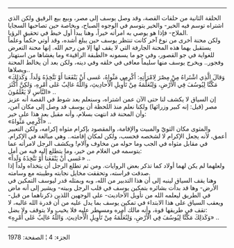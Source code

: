 ------------------------------------------------------------------------

الحلقة الثانية من حلقات القصة، وقد وصل يوسف إلى مصر، وبيع بيع الرقيق
ولكن الذي اشتراه توسم فيه الخير- والخير يتوسم في الوجوه الصباح، وبخاصة
حين تصاحبها السجايا الملاح- فإذا هو يوصي به امرأته خيراً، وهنا يبدأ أول
خيط في تحقيق الرؤيا.  
ولكن محنة أخرى من نوع آخر كانت تنتظر يوسف حين يبلغ أشده، وقد أوتي حكماً
وعلماً يستقبل بهما هذه المحنة الجارفة التي لا يقف لها إلا من رحم الله.
إنها محنة التعرض للغواية في جو القصور، وفي جو ما يسمونه «الطبقة الراقية»
وما يغشاها من استهتار وفجور.. ويخرج يوسف منها سليماً معافى في خلقه وفي
دينه، ولكن بعد أن يخالط المحنة ويصلاها..  
«وَقالَ الَّذِي اشْتَراهُ مِنْ مِصْرَ لِامْرَأَتِهِ: أَكْرِمِي مَثْواهُ، عَسى أَنْ يَنْفَعَنا أَوْ نَتَّخِذَهُ
وَلَداً. وَكَذلِكَ مَكَّنَّا لِيُوسُفَ فِي الْأَرْضِ، وَلِنُعَلِّمَهُ مِنْ تَأْوِيلِ الْأَحادِيثِ، وَاللَّهُ غالِبٌ
عَلى أَمْرِهِ، وَلكِنَّ أَكْثَرَ النَّاسِ لا يَعْلَمُونَ» ..  
إن السياق لا يكشف لنا حتى الآن عمن اشتراه، وسنعلم بعد شوط في القصة أنه
عزيز مصر (قيل: إنه كبير وزرائها) ولكنا نعلم منذ اللحظة أن يوسف قد وصل
إلى مكان آمن، وأن المحنة قد انتهت بسلام، وأنه مقبل بعد هذا على خير:  
«أَكْرِمِي مَثْواهُ» ..  
والمثوى مكان الثويّ والمبيت والإقامة، والمقصود بإكرام مثواه إكرامه، ولكن
التعبير أعمق، لأنه يجعل الإكرام لا لشخصه فحسب، ولكن لمكان إقامته.. وهي
مبالغة في الإكرام. في مقابل مثواه في الجب وما حوله من مخاوف وآلام! ويكشف
الرجل لامرأته عما يتوسمه في الغلام من خير، وما يتطلع إليه فيه من أمل:  
«عَسى أَنْ يَنْفَعَنا أَوْ نَتَّخِذَهُ وَلَداً» ..  
ولعلهما لم يكن لهما أولاد كما تذكر بعض الروايات. ومن ثم تطلع الرجل أن
يتخذاه ولداً إذا صدقت فراسته، وتحققت مخايل نجابته وطيبته مع وسامته.  
وهنا يقف السياق لينبه إلى أن هذا التدبير من الله، وبه وبمثله قدر ليوسف
التمكين في الأرض- وها قد بدأت بشائره بتمكين يوسف في قلب الرجل وبيته-
ويشير إلى أنه ماض في الطريق ليعلمه الله من تأويل الأحاديث- على الوجهين
اللذين ذكرناهما من قبل- ويعقب السياق على هذا الابتداء في تمكين يوسف بما
يدل عليه من أن قدرة الله غالبه، لا تقف في طريقها قوة، وأنه مالك أمره
ومسيطر عليه فلا يخيب ولا يتوقف ولا يضل:  
«وَكَذلِكَ مَكَّنَّا لِيُوسُفَ فِي الْأَرْضِ، وَلِنُعَلِّمَهُ مِنْ تَأْوِيلِ الْأَحادِيثِ. وَاللَّهُ غالِبٌ عَلى
أَمْرِهِ» ..

------------------------------------------------------------------------

الجزء: 4 ¦ الصفحة: 1978
